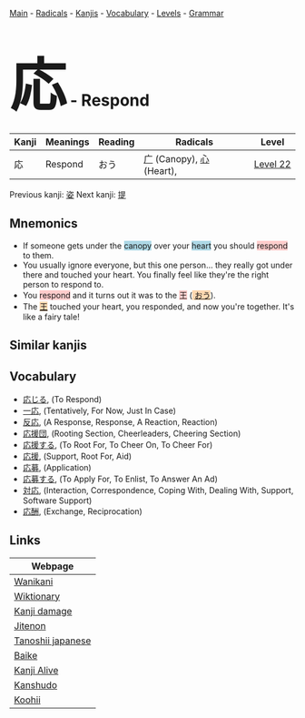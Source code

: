 <style> bigfont {font-size: 100px}</style>
[Main](../README.md) -
[Radicals](../radicals.md) -
[Kanjis](../kanjis.md) -
[Vocabulary](../vocabulary.md) -
[Levels](../levels.md) -
[Grammar](../grammar.md)
# <bigfont> 応</bigfont> - Respond 

| Kanji | Meanings | Reading | Radicals | Level |
| --- | --- | --- | --- | --- |
| 応 | Respond | おう | [广](../radicals/广.md) (Canopy), [心](../radicals/心.md) (Heart),  | [Level 22](../levels/wk_level22.md) |

Previous kanji: [姿](姿.md) Next kanji: [提](提.md) 

## Mnemonics
 * If someone gets under the <span style="background-color:#ADD8E6"> canopy</span> over your <span style="background-color:#ADD8E6"> heart</span> you should <span style="background-color:#ffcccb"> respond</span> to them.
* You usually ignore everyone, but this one person... they really got under there and touched your heart. You finally feel like they're the right person to respond to.
* You <span style="background-color:#ffcccb"> respond</span> and it turns out it was to the <span style="background-color:#ffcccb"> 王</span> (<span style="background-color:#fed8b1"> [おう](https://jisho.org/search/おう)</span>).
* The <span style="background-color:#fed8b1"> [王](https://jisho.org/search/王)</span> touched your heart, you responded, and now you're together. It's like a fairy tale!


## Similar kanjis
 


## Vocabulary
 * [応じる](../vocabulary/応.md), (To Respond)
* [一応](../vocabulary/応.md), (Tentatively, For Now, Just In Case)
* [反応](../vocabulary/応.md), (A Response, Response, A Reaction, Reaction)
* [応援団](../vocabulary/応.md), (Rooting Section, Cheerleaders, Cheering Section)
* [応援する](../vocabulary/応.md), (To Root For, To Cheer On, To Cheer For)
* [応援](../vocabulary/応.md), (Support, Root For, Aid)
* [応募](../vocabulary/応.md), (Application)
* [応募する](../vocabulary/応.md), (To Apply For, To Enlist, To Answer An Ad)
* [対応](../vocabulary/応.md), (Interaction, Correspondence, Coping With, Dealing With, Support, Software Support)
* [応酬](../vocabulary/応.md), (Exchange, Reciprocation)



## Links 

| Webpage |
| --- |
| [Wanikani          ](https://www.wanikani.com/kanji/応) |
| [Wiktionary        ](https://en.wiktionary.org/wiki/応) |
| [Kanji damage      ](http://www.kanjidamage.com/kanji/search?utf8=✓&q=応) |
| [Jitenon           ](https://jitenon.com/kanji/応) |
| [Tanoshii japanese ](https://www.tanoshiijapanese.com/dictionary/kanji.cfm?k=応) |
| [Baike             ](https://baike.baidu.com/item/応) |
| [Kanji Alive       ](https://app.kanjialive.com/応) |
| [Kanshudo          ](https://www.kanshudo.com/searchmn?q=応) |
| [Koohii            ](https://kanji.koohii.com/study/kanji/応) |
